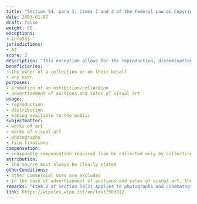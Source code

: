 ```yaml
---
title: "Section 54, para 1, items 1 and 2 of the Federal Law on Copyright in Literary and Artistic Works and Related Rights"
date: 2003-01-07
draft: false
weight: 60
exceptions:
- info53j
jurisdictions:
- AT
score: 2
description: "This exception allows for the reproduction, dissemination and making available to the public i) of works of art which belong to a public collection in the directories published by the owner of the collection for their visitors, insofar as this is necessary to promote the visit to the collection and ii) of works of visual art that are to be auctioned or are otherwise offered for sale, in directories of the works offered for sale or in similar advertising materials insofar as necessary for the promotion of the event. Such advertising material may only be distributed by the publisher free of charge or at a price not exceeding the production costs. Any other commercial use is expressly excluded. Reasonable compensation is required." 
beneficiaries:
- the owner of a collection or on their behalf
- any user
purposes: 
- promotion of an exhibition/collection
- advertisement of auctions and sales of visual art
usage:
- reproduction
- distribution 
- making available to the public
subjectmatter:
- works of art
- works of visual art
- photographs 
- film fixations
compensation:
- reasonable compensation required (can be collected only by collecting societies)
attribution: 
- the source must always be clearly stated
otherConditions: 
- other commercial uses are excluded
- in the case of advertisement of auctions and sales of visual art, the advertising material may only be distributed by the publisher free of charge or at a price not exceeding the production costs
remarks: "Item 2 of Section 54(2) applies to photographs and cinematographic products (§74(7))."
link: https://wipolex.wipo.int/en/text/503812
---
```


